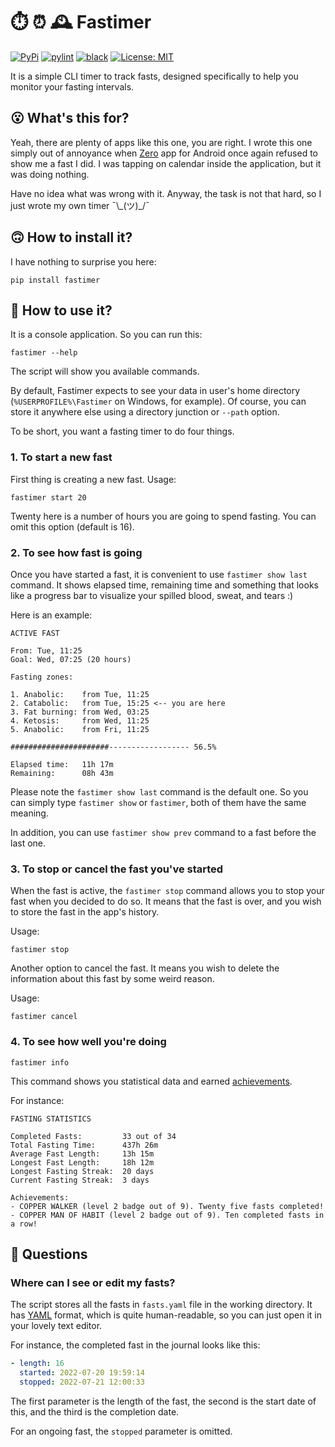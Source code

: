 # ⏱️ ⏰ 🕰️ Fastimer

[![PyPi](https://img.shields.io/pypi/v/fastimer)](https://pypi.org/project/fastimer/) [![pylint](https://github.com/vkostyanetsky/Fastimer/actions/workflows/pylint.yml/badge.svg)](https://github.com/vkostyanetsky/Fastimer/actions/workflows/pylint.yml) [![black](https://github.com/vkostyanetsky/Fastimer/actions/workflows/black.yml/badge.svg)](https://github.com/vkostyanetsky/Fastimer/actions/workflows/black.yml) [![License: MIT](https://img.shields.io/badge/License-MIT-yellow.svg)](https://opensource.org/licenses/MIT)

It is a simple CLI timer to track fasts, designed specifically to help you monitor your fasting intervals.  

## 😮 What's this for?

Yeah, there are plenty of apps like this one, you are right. I wrote this one simply out of annoyance when [Zero](https://www.zerolongevity.com/) app for Android once again refused to show me a fast I did. I was tapping on calendar inside the application, but it was doing nothing.

Have no idea what was wrong with it. Anyway, the task is not that hard, so I just wrote my own timer ¯\\\_(ツ)\_/¯

## 🙃 How to install it?

I have nothing to surprise you here:

```commandline
pip install fastimer
```

## 🙂 How to use it?

It is a console application. So you can run this:

```commandline
fastimer --help
```

The script will show you available commands. 

By default, Fastimer expects to see your data in user's home directory (`%USERPROFILE%\Fastimer` on Windows, for example). Of course, you can store it anywhere else using a directory junction or `--path` option.

To be short, you want a fasting timer to do four things.

### 1. To start a new fast

First thing is creating a new fast. Usage:

```commandline
fastimer start 20
```

Twenty here is a number of hours you are going to spend fasting. You can omit this option (default is 16).

### 2. To see how fast is going

Once you have started a fast, it is convenient to use `fastimer show last` command. It shows elapsed time, remaining time and something that looks like a progress bar to visualize your spilled blood, sweat, and tears :)

Here is an example:

```
ACTIVE FAST

From: Tue, 11:25
Goal: Wed, 07:25 (20 hours)

Fasting zones:

1. Anabolic:    from Tue, 11:25
2. Catabolic:   from Tue, 15:25 <-- you are here
3. Fat burning: from Wed, 03:25
4. Ketosis:     from Wed, 11:25
5. Anabolic:    from Fri, 11:25

######################------------------ 56.5%

Elapsed time:   11h 17m
Remaining:      08h 43m
```

Please note the `fastimer show last` command is the default one. So you can simply type `fastimer show` or `fastimer`, both of them have the same meaning.

In addition, you can use `fastimer show prev` command to a fast before the last one. 

### 3. To stop or cancel the fast you've started

When the fast is active, the `fastimer stop` command allows you to stop your fast when you decided to do so. It means that the fast is over, and you wish to store the fast in the app's history.

Usage:

```commandline
fastimer stop
```

Another option to cancel the fast. It means you wish to delete the information about this fast by some weird reason.

Usage:

```commandline
fastimer cancel
```

### 4. To see how well you're doing

```commandline
fastimer info
```

This command shows you statistical data and earned [achievements](ACHIEVEMENTS.md).

For instance:

```
FASTING STATISTICS

Completed Fasts:         33 out of 34
Total Fasting Time:      437h 26m
Average Fast Length:     13h 15m
Longest Fast Length:     18h 12m
Longest Fasting Streak:  20 days
Current Fasting Streak:  3 days

Achievements:
- COPPER WALKER (level 2 badge out of 9). Twenty five fasts completed!
- COPPER MAN OF HABIT (level 2 badge out of 9). Ten completed fasts in a row!
```

## 🤔 Questions 

### Where can I see or edit my fasts?

The script stores all the fasts in `fasts.yaml` file in the working directory. It has [YAML](https://en.wikipedia.org/wiki/YAML) format, which is quite human-readable, so you can just open it in your lovely text editor.

For instance, the completed fast in the journal looks like this:

```yaml
- length: 16
  started: 2022-07-20 19:59:14
  stopped: 2022-07-21 12:00:33
```

The first parameter is the length of the fast, the second is the start date of this, and the third is the completion date.

For an ongoing fast, the `stopped` parameter is omitted.